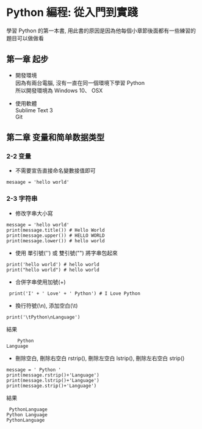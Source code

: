 # Python 編程: 從入門到實踐
學習 Python 的第一本書, 用此書的原因是因為他每個小章節後面都有一些練習的題目可以做做看  

## 第一章 起步
* 開發環境  
因為有兩台電腦, 沒有一直在同一個環境下學習 Python  
所以開發環境為 Windows 10、 OSX  

* 使用軟體  
Sublime Text 3  
Git  

## 第二章 变量和简单数据类型

### 2-2 变量
* 不需要宣告直接命名變數接值即可
```
mesaage = 'hello world'
```
  
### 2-3 字符串
* 修改字串大小寫
```
message = 'hello world'
print(message.title()) # Hello World
print(message.upper()) # HELLO WORLD
print(message.lower()) # hello world
```  
  
* 使用 單引號('') 或 雙引號("") 將字串包起來  
```
print('hello world') # hello world
print("hello world") # hello world
```

* 合併字串使用加號(+)
```
 print('I' + ' Love' + ' Python') # I Love Python
```  
  
* 換行符號(\n), 添加空白(\t)
```
print('\tPython\nLanguage')
```  
結果
```
	Python
Language
```  
  
* 刪除空白, 刪除右空白 rstrip(), 刪除左空白 lstrip(), 刪除左右空白 strip()
```
message = ' Python '
print(message.rstrip()+'Language')
print(message.lstrip()+'Language')
print(message.strip()+'Language')
```  
  
結果
```
 PythonLanguage
Python Language
PythonLanguage
```  






